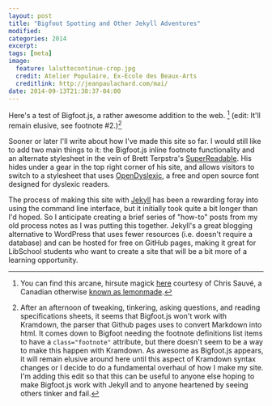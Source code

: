 ```yaml
---
layout: post
title: "Bigfoot Spotting and Other Jekyll Adventures"
modified:
categories: 2014
excerpt:
tags: [meta]
image:
  feature: laluttecontinue-crop.jpg
  credit: Atelier Populaire, Ex-Ecole des Beaux-Arts
  creditlink: http://jeanpaulachard.com/mai/
date: 2014-09-13T21:38:37-04:00
--- 
```


Here's a test of Bigfoot.js, a rather awesome addition to the web. [^bgft] (edit: It'll remain elusive, see footnote #2.)[^bgftfail]

Sooner or later I'll write about how I've made this site so far. I would still like to add two main things to it: the Bigfoot.js inline footnote functionality and an alternate stylesheet in the vein of Brett Terpstra's [SuperReadable](http://brettterpstra.com/). His hides under a gear in the top right corner of his site, and allows visitors to switch to a stylesheet that uses [OpenDyslexic](http://opendyslexic.org/), a free and open source font designed for dyslexic readers.   

The process of making this site with [Jekyll](http://jekyllrb.com/) has been a rewarding foray into using the command line interface, but it initially took quite a bit longer than I'd hoped. So I anticipate creating a brief series of "how-to" posts from my old process notes as I was putting this together. Jekyll's a great blogging alternative to WordPress that uses fewer resources (i.e. doesn't require a database) and can be hosted for free on GitHub pages, making it great for LibSchool students who want to create a site that will be a bit more of a learning opportunity.  

[^bgft]: You can find this arcane, hirsute magick [here](http://www.bigfootjs.com/) courtesy of Chris Sauvé, a Canadian otherwise [known as lemonmade](https://github.com/lemonmade).   

[^bgftfail]: After an afternoon of tweaking, tinkering, asking questions, and reading specifications sheets, it seems that Bigfoot.js won't work with Kramdown, the parser that Github pages uses to convert Markdown into html. It comes down to Bigfoot needing the footnote definitions list items to have a `class="footnote"` attribute, but there doesn't seem to be a way to make this happen with Kramdown. As awesome as Bigfoot.js appears, it will remain elusive around here until this aspect of Kramdown syntax changes or I decide to do a fundamental overhaul of how I make my site. I'm adding this edit so that this can be useful to anyone else hoping to make Bigfoot.js work with Jekyll and to anyone heartened by seeing others tinker and fail. 